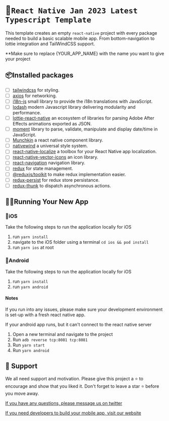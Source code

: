 # 📱`React Native Jan 2023 Latest Typescript Template`

This template creates an empty `react-native` project with every package needed to build a basic scalable mobile app. From bottom-navigation to lottie integration and TailWindCSS support.

**Make sure to replace {YOUR_APP_NAME} with the name you want to give your project

## 📦Installed packages

- [ ] [tailwindcss](https://github.com/tailwindlabs/tailwindcss) for styling.
- [ ] [axios](https://github.com/axios/axios) for networking.
- [ ] [i18n-js](https://www.npmjs.com/package/i18n-js) small library to provide the i18n translations with JavaScript.
- [ ] [lodash](https://lodash.com/) modern Javascript library delivering modularity and performance.
- [ ] [lottie-react-native](https://github.com/lottie-react-native/lottie-react-native) an ecosystem of libraries for parsing Adobe After Effects animations exported as JSON.
- [ ] [moment](https://momentjs.com/) library to parse, validate, manipulate and display date/time in JavaScript.
- [ ] [Munchkin](https://munchkinreact.app/) a react native component library.
- [ ] [nativewind](https://www.nativewind.dev/) a universal style system.
- [ ] [react-native-localize](https://www.npmjs.com/package/react-native-localize) a toolbox for your React Native app localization.
- [ ] [react-native-vector-icons](https://github.com/oblador/react-native-vector-icons) an icon library.
- [ ] [react-navigation](https://reactnavigation.org/) navigation library.
- [ ] [redux](https://redux.js.org/) for state management.
- [ ] [@reduxjs/toolkit](https://redux-toolkit.js.org/) to make redux implementation easier.
- [ ] [redux-persist](https://github.com/rt2zz/redux-persist) for redux store persistance.
- [ ] [redux-thunk](https://github.com/gaearon/redux-thunk) to dispatch asynchronous actions.

## 🏃‍♀️Running Your New App

### 📱iOS

Take the following steps to run the application locally for iOS

1. run `yarn install`
2. navigate to the iOS folder using a terminal `cd ios && pod install`
3. run `yarn ios` at root

### 📱Android

Take the following steps to run the application locally for iOS

1. run `yarn install`
2. run `yarn android`

#### Notes

If you run into any issues, please make sure your development environment is set-up with a fresh react native app.

If your android app runs, but it can't connect to the react native server

1. Open a new terminal and navigate to the project
2. Run `adb reverse tcp:8081 tcp:8081`
3. Run `yarn start`
4. Run `yarn android`

## 🙏 Support

We all need support and motivation. Please give this project a ⭐️ to encourage and show that you liked it. Don't forget to leave a star ⭐️ before you move away.

[If you have any questions, please message us on twitter](https://twitter.com/MMuttinti)

[If you need developers to build your mobile app, visit our website](https://maheshmuttintidev.in/)
